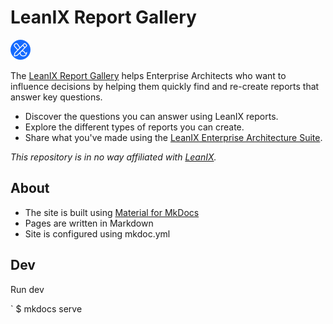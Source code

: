 # LeanIX Report Gallery

![LeanIX Report Gallery icon](src/assets/images/lrg-icon-32x32.png)

The [LeanIX Report Gallery](https://stephen-gates.github.io/report-gallery/docs/) helps Enterprise Architects who want to influence decisions by helping them quickly find and re-create reports that answer key questions.

- Discover the questions you can answer using LeanIX reports.
- Explore the different types of reports you can create.
- Share what you've made using the [LeanIX Enterprise Architecture Suite](https://www.leanix.net/en/solutions/enterprise-architecture-suite).

*This repository is in no way affiliated with [LeanIX](https://www.leanix.net/en/).* 

## About

- The site is built using [Material for MkDocs](https://squidfunk.github.io/mkdocs-material/)
- Pages are written in Markdown
- Site is configured using mkdoc.yml

## Dev

Run dev 

` $ mkdocs serve
